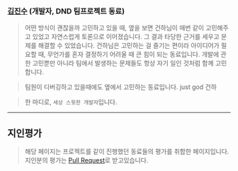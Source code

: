 

### [김진수](https://github.com/plan11plan) (개발자, DND 팀프로젝트 동료)

>어떤 방식이 괜찮을까 고민하고 있을 때, 옆을 보면 건하님이 매번 같이 고민해주고 있었고 자연스럽게 토론으로 이어졌습니다. 그 결과 타당한 근거를 세우고 문제를 해결할 수 있었습니다.
>건하님은 고민하는 걸 즐기는 편이라 아이디어가 필요할 때, 무언가를 혼자 결정하기 어려울 때 큰 힘이 되는 동료입니다.
>개발에 관한 고민뿐만 아니라 팀에서 발생하는 문제들도 항상 자기 일인 것처럼 함께 고민합니다. 

>팀원이 디버깅하고 있을때에도 옆에서 고민하는 동료입니다. just god 건하

>한 마디로, `세상 스윗한 개발자`입니다. 


---

## 지인평가
> 해당 페이지는 프로젝트를 같이 진행했던 동료들의 평가를 취합한 페이지입니다. <br>
> 지인분의 평가는 [Pull Request](https://github.com/hgh1472/RESUME/pulls)로 받고있습니다.

